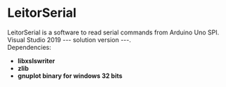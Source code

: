 # LeitorSerial
LeitorSerial is a software to read serial commands from Arduino Uno SPI.  
Visual Studio 2019 --- solution version ---.  
Dependencies:  
- **libxslswriter**  
- **zlib**  
- **gnuplot binary for windows 32 bits**  
